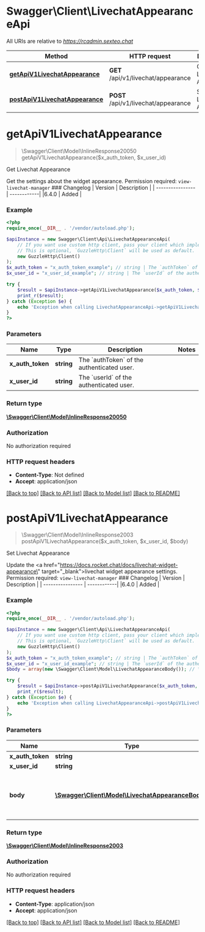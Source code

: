 # Swagger\Client\LivechatAppearanceApi

All URIs are relative to *https://rcadmin.sexteo.chat*

Method | HTTP request | Description
------------- | ------------- | -------------
[**getApiV1LivechatAppearance**](LivechatAppearanceApi.md#getapiv1livechatappearance) | **GET** /api/v1/livechat/appearance | Get Livechat Appearance
[**postApiV1LivechatAppearance**](LivechatAppearanceApi.md#postapiv1livechatappearance) | **POST** /api/v1/livechat/appearance | Set Livechat Appearance

# **getApiV1LivechatAppearance**
> \Swagger\Client\Model\InlineResponse20050 getApiV1LivechatAppearance($x_auth_token, $x_user_id)

Get Livechat Appearance

Get the settings about the widget appearance. Permission required: `view-livechat-manager`  ### Changelog | Version      | Description |  | ---------------- | ------------| |6.4.0             | Added       |

### Example
```php
<?php
require_once(__DIR__ . '/vendor/autoload.php');

$apiInstance = new Swagger\Client\Api\LivechatAppearanceApi(
    // If you want use custom http client, pass your client which implements `GuzzleHttp\ClientInterface`.
    // This is optional, `GuzzleHttp\Client` will be used as default.
    new GuzzleHttp\Client()
);
$x_auth_token = "x_auth_token_example"; // string | The `authToken` of the authenticated user.
$x_user_id = "x_user_id_example"; // string | The `userId` of the authenticated user.

try {
    $result = $apiInstance->getApiV1LivechatAppearance($x_auth_token, $x_user_id);
    print_r($result);
} catch (Exception $e) {
    echo 'Exception when calling LivechatAppearanceApi->getApiV1LivechatAppearance: ', $e->getMessage(), PHP_EOL;
}
?>
```

### Parameters

Name | Type | Description  | Notes
------------- | ------------- | ------------- | -------------
 **x_auth_token** | **string**| The &#x60;authToken&#x60; of the authenticated user. |
 **x_user_id** | **string**| The &#x60;userId&#x60; of the authenticated user. |

### Return type

[**\Swagger\Client\Model\InlineResponse20050**](../Model/InlineResponse20050.md)

### Authorization

No authorization required

### HTTP request headers

 - **Content-Type**: Not defined
 - **Accept**: application/json

[[Back to top]](#) [[Back to API list]](../../README.md#documentation-for-api-endpoints) [[Back to Model list]](../../README.md#documentation-for-models) [[Back to README]](../../README.md)

# **postApiV1LivechatAppearance**
> \Swagger\Client\Model\InlineResponse2003 postApiV1LivechatAppearance($x_auth_token, $x_user_id, $body)

Set Livechat Appearance

Update the <a href=\"https://docs.rocket.chat/docs/livechat-widget-appearance\" target=\"_blank\">livechat widget appearance</a> settings. Permission required: `view-livechat-manager`  ### Changelog | Version      | Description |  | ---------------- | ------------| |6.4.0           | Added       |

### Example
```php
<?php
require_once(__DIR__ . '/vendor/autoload.php');

$apiInstance = new Swagger\Client\Api\LivechatAppearanceApi(
    // If you want use custom http client, pass your client which implements `GuzzleHttp\ClientInterface`.
    // This is optional, `GuzzleHttp\Client` will be used as default.
    new GuzzleHttp\Client()
);
$x_auth_token = "x_auth_token_example"; // string | The `authToken` of the authenticated user.
$x_user_id = "x_user_id_example"; // string | The `userId` of the authenticated user.
$body = array(new \Swagger\Client\Model\LivechatAppearanceBody()); // \Swagger\Client\Model\LivechatAppearanceBody[] | An array of objects containing the `_id` and `value` of the settings to be updated. See <a href=\"https://developer.rocket.chat/apidocs/get-livechat-appearance\" target=\"_blank\">Get LiveChat Appearance</a> example response for the `_id` of each setting.

try {
    $result = $apiInstance->postApiV1LivechatAppearance($x_auth_token, $x_user_id, $body);
    print_r($result);
} catch (Exception $e) {
    echo 'Exception when calling LivechatAppearanceApi->postApiV1LivechatAppearance: ', $e->getMessage(), PHP_EOL;
}
?>
```

### Parameters

Name | Type | Description  | Notes
------------- | ------------- | ------------- | -------------
 **x_auth_token** | **string**| The &#x60;authToken&#x60; of the authenticated user. |
 **x_user_id** | **string**| The &#x60;userId&#x60; of the authenticated user. |
 **body** | [**\Swagger\Client\Model\LivechatAppearanceBody[]**](../Model/LivechatAppearanceBody.md)| An array of objects containing the &#x60;_id&#x60; and &#x60;value&#x60; of the settings to be updated. See &lt;a href&#x3D;\&quot;https://developer.rocket.chat/apidocs/get-livechat-appearance\&quot; target&#x3D;\&quot;_blank\&quot;&gt;Get LiveChat Appearance&lt;/a&gt; example response for the &#x60;_id&#x60; of each setting. | [optional]

### Return type

[**\Swagger\Client\Model\InlineResponse2003**](../Model/InlineResponse2003.md)

### Authorization

No authorization required

### HTTP request headers

 - **Content-Type**: application/json
 - **Accept**: application/json

[[Back to top]](#) [[Back to API list]](../../README.md#documentation-for-api-endpoints) [[Back to Model list]](../../README.md#documentation-for-models) [[Back to README]](../../README.md)

